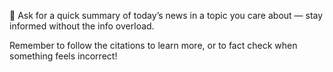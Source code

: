 📰 Ask for a quick summary of today’s news in a topic you care about — stay informed without the info overload.

Remember to follow the citations to learn more, or to fact check when something feels incorrect!